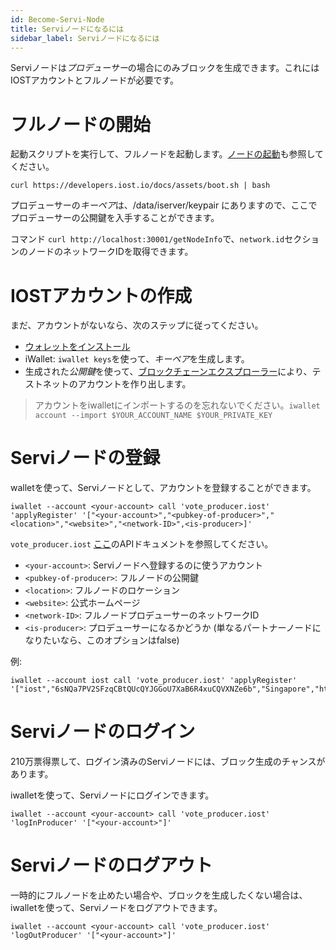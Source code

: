 ```yaml
---
id: Become-Servi-Node
title: Serviノードになるには
sidebar_label: Serviノードになるには
---
```


Serviノードは*プロデューサー*の場合にのみブロックを生成できます。これにはIOSTアカウントとフルノードが必要です。

# フルノードの開始
起動スクリプトを実行して、フルノードを起動します。[ノードの起動](4-running-iost-node/Deployment.md)も参照してください。

```
curl https://developers.iost.io/docs/assets/boot.sh | bash
```

プロデューサーの*キーペア*は、/data/iserver/keypair にありますので、ここでプロデューサーの公開鍵を入手することができます。

コマンド `curl http://localhost:30001/getNodeInfo`で、`network.id`セクションのノードのネットワークIDを取得できます。

# IOSTアカウントの作成

まだ、アカウントがないなら、次のステップに従ってください。

- [ウォレットをインストール](4-running-iost-node/iWallet.md#install)
- iWallet: `iwallet keys`を使って、*キーペア*を生成します。
- 生成された*公開鍵*を使って、[ブロックチェーンエクスプローラー](https://explorer.iost.io/applyIOST)により、テストネットのアカウントを作り出します。

> アカウントをiwalletにインポートするのを忘れないでください。`iwallet account --import $YOUR_ACCOUNT_NAME $YOUR_PRIVATE_KEY`

# Serviノードの登録

walletを使って、Serviノードとして、アカウントを登録することができます。
```
iwallet --account <your-account> call 'vote_producer.iost' 'applyRegister' '["<your-account>","<pubkey-of-producer>","<location>","<website>","<network-ID>",<is-producer>]'
```
`vote_producer.iost` [ここ](6-reference/SystemContract.md#vote-produceriost)のAPIドキュメントを参照してください。

- `<your-account>`: Serviノードへ登録するのに使うアカウント
- `<pubkey-of-producer>`: フルノードの公開鍵
- `<location>`: フルノードのロケーション
- `<website>`: 公式ホームページ
- `<network-ID>`: フルノードプロデューサーのネットワークID
- `<is-producer>`: プロデューサーになるかどうか (単なるパートナーノードになりたいなら、このオプションはfalse)

例:
```
iwallet --account iost call 'vote_producer.iost' 'applyRegister' '["iost","6sNQa7PV2SFzqCBtQUcQYJGGoU7XaB6R4xuCQVXNZe6b","Singapore","https://iost.io/","/ip4/3.85.187.72/tcp/30000/ipfs/12D3KooWA2QZHXCLsVL9rxrtKPRqBSkQj7mCdHEhRoW8eJtn24ht",true]'
```

# Serviノードのログイン

210万票得票して、ログイン済みのServiノードには、ブロック生成のチャンスがあります。

iwalletを使って、Serviノードにログインできます。

```
iwallet --account <your-account> call 'vote_producer.iost' 'logInProducer' '["<your-account>"]'
```

# Serviノードのログアウト
一時的にフルノードを止めたい場合や、ブロックを生成したくない場合は、iwalletを使って、Serviノードをログアウトできます。

```
iwallet --account <your-account> call 'vote_producer.iost' 'logOutProducer' '["<your-account>"]'
```
